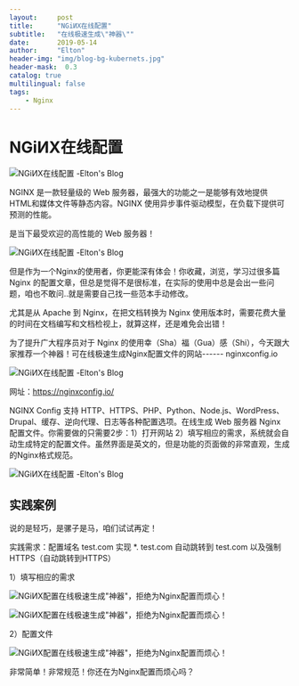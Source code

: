 ```yaml
---
layout:     post
title:      "NGiИX在线配置"
subtitle:   "在线极速生成\"神器\""
date:       2019-05-14
author:     "Elton"
header-img: "img/blog-bg-kubernets.jpg"
header-mask:  0.3
catalog: true
multilingual: false
tags:
    - Nginx
---
```

# NGiИX在线配置

![NGiИX在线配置 -Elton's Blog](http://p3.pstatp.com/large/pgc-image/c5004435a264479a842f359bd6422598)

NGINX 是一款轻量级的 Web 服务器，最强大的功能之一是能够有效地提供HTML和媒体文件等静态内容。NGINX 使用异步事件驱动模型，在负载下提供可预测的性能。

是当下最受欢迎的高性能的 Web 服务器！

![NGiИX在线配置 -Elton's Blog](http://p9.pstatp.com/large/pgc-image/f404e01ece9c47c19ed0b6cbe127c8ca)

但是作为一个Nginx的使用者，你更能深有体会！你收藏，浏览，学习过很多篇 Nginx 的配置文章，但总是觉得不是很标准，在实际的使用中总是会出一些问题，咱也不敢问..就是需要自己找一些范本手动修改。

尤其是从 Apache 到 Nginx，在把文档转换为 Nginx 使用版本时，需要花费大量的时间在文档编写和文档检视上，就算这样，还是难免会出错！

为了提升广大程序员对于 Nginx 的使用幸（Sha）福（Gua）感（Shi），今天跟大家推荐一个神器！可在线极速生成Nginx配置文件的网站 ​​​​------ nginxconfig.io

![NGiИX在线配置 -Elton's Blog](http://p1.pstatp.com/large/pgc-image/ba75ce6fefce4f5596213be5d794c939)

网址：https://nginxconfig.io/

NGINX Config 支持 HTTP、HTTPS、PHP、Python、Node.js、WordPress、Drupal、缓存、逆向代理、日志等各种配置选项。在线生成 Web 服务器 Nginx 配置文件。你需要做的只需要2步：1）打开网站 2）填写相应的需求，系统就会自动生成特定的配置文件。虽然界面是英文的，但是功能的页面做的非常直观，生成的Nginx格式规范。

![NGiИX在线配置 -Elton's Blog](http://p1.pstatp.com/large/pgc-image/347ee730dc844242afeab88959ba150a)

## 实践案例

说的是轻巧，是骡子是马，咱们试试再定！

实践需求：配置域名 test.com 实现 *. test.com 自动跳转到 test.com 以及强制HTTPS（自动跳转到HTTPS）

1）填写相应的需求

![NGiИX配置在线极速生成"神器"，拒绝为Nginx配置而烦心！](http://p1.pstatp.com/large/pgc-image/70c9b8f54ebc44bab6d23d347dc784f9)

![NGiИX配置在线极速生成"神器"，拒绝为Nginx配置而烦心！](http://p9.pstatp.com/large/pgc-image/4b3d43a555824a008ce1bd4be1bbb454)

2）配置文件

![NGiИX配置在线极速生成"神器"，拒绝为Nginx配置而烦心！](http://p1.pstatp.com/large/pgc-image/76e34f2698274c8b8bb13ba497088a4d)

非常简单！非常规范！你还在为Nginx配置而烦心吗？